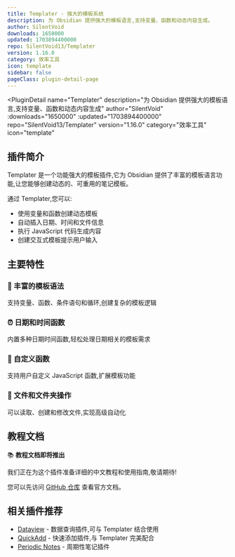 ```yaml
---
title: Templater - 强大的模板系统
description: 为 Obsidian 提供强大的模板语言,支持变量、函数和动态内容生成。
author: SilentVoid
downloads: 1650000
updated: 1703894400000
repo: SilentVoid13/Templater
version: 1.16.0
category: 效率工具
icon: template
sidebar: false
pageClass: plugin-detail-page
---
```


<PluginDetail
  name="Templater"
  description="为 Obsidian 提供强大的模板语言,支持变量、函数和动态内容生成"
  author="SilentVoid"
  :downloads="1650000"
  :updated="1703894400000"
  repo="SilentVoid13/Templater"
  version="1.16.0"
  category="效率工具"
  icon="template"
>

## 插件简介

Templater 是一个功能强大的模板插件,它为 Obsidian 提供了丰富的模板语言功能,让您能够创建动态的、可重用的笔记模板。

通过 Templater,您可以:

- 使用变量和函数创建动态模板
- 自动插入日期、时间和文件信息
- 执行 JavaScript 代码生成内容
- 创建交互式模板提示用户输入

## 主要特性

### 📝 丰富的模板语法
支持变量、函数、条件语句和循环,创建复杂的模板逻辑

### ⏰ 日期和时间函数
内置多种日期时间函数,轻松处理日期相关的模板需求

### 🔧 自定义函数
支持用户自定义 JavaScript 函数,扩展模板功能

### 🎯 文件和文件夹操作
可以读取、创建和修改文件,实现高级自动化

## 教程文档

📚 **教程文档即将推出**

我们正在为这个插件准备详细的中文教程和使用指南,敬请期待!

您可以先访问 [GitHub 仓库](https://github.com/SilentVoid13/Templater) 查看官方文档。

## 相关插件推荐

- [Dataview](/zh/plugins/dataview.html) - 数据查询插件,可与 Templater 结合使用
- [QuickAdd](/zh/plugins/quickadd.html) - 快速添加插件,与 Templater 完美配合
- [Periodic Notes](/zh/plugins/periodic-notes.html) - 周期性笔记插件

</PluginDetail>

